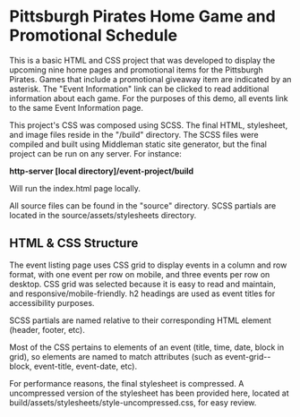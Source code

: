 <h1>Pittsburgh Pirates Home Game and Promotional Schedule</h1>
<p>This is a basic HTML and CSS project that was developed to display the upcoming nine home pages and promotional items for the Pittsburgh Pirates. Games that include a promotional giveaway item are indicated by an asterisk. The "Event Information" link can be clicked to read additional information about each game. For the purposes of this demo, all events link to the same Event Information page.</p>
<p>This project's CSS was composed using SCSS. The final HTML, stylesheet, and image files reside in the "/build" directory. The SCSS files were compiled and built using Middleman static site generator, but the final project can be run on any server. For instance: 
 
 <strong>http-server [local directory]/event-project/build</strong>
  
  Will run the index.html page locally.
</p>

<p>All source files can be found in the "source" directory. SCSS partials are located in the source/assets/stylesheets directory.</p>

<h2>HTML & CSS Structure</h2>
<p>The event listing page uses CSS grid to display events in a column and row format, with one event per row on mobile, and three events per row on desktop. CSS grid was selected because it is easy to read and maintain, and responsive/mobile-friendly. h2 headings are used as event titles for accessibility purposes.</p>
<p>SCSS partials are named relative to their corresponding HTML element (header, footer, etc).</p>
<p>Most of the CSS pertains to elements of an event (title, time, date, block in grid), so elements are named to match attributes (such as event-grid--block, event-title, event-date, etc).</p>

<p>For performance reasons, the final stylesheet is compressed. A uncompressed version of the stylesheet has been provided here, located at build/assets/stylesheets/style-uncompressed.css, for easy review.</p>
